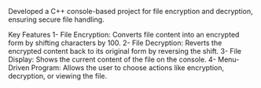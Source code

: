 Developed a C++ console-based project for file encryption and decryption, ensuring secure file handling.

Key Features
1- File Encryption: Converts file content into an encrypted form by shifting characters by 100.
2- File Decryption: Reverts the encrypted content back to its original form by reversing the shift.
3- File Display: Shows the current content of the file on the console.
4- Menu-Driven Program: Allows the user to choose actions like encryption, decryption, or viewing the file.
